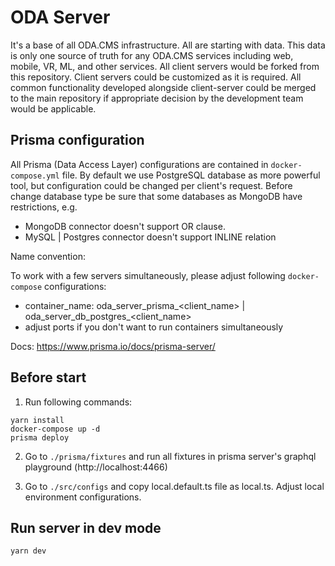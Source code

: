 # ODA Server

It's a base of all ODA.CMS infrastructure. All are starting with data. This data is only one source of
truth for any ODA.CMS services including web, mobile, VR, ML, and other services. All client servers would be forked
from this repository. Client servers could be customized as it is required. All common functionality developed alongside
client-server could be merged to the main repository if appropriate decision by the development team would be applicable.

## Prisma configuration

All Prisma (Data Access Layer) configurations are contained in `docker-compose.yml` file. By default we use PostgreSQL
database as more powerful tool, but configuration could be changed per client's request. Before change database type
be sure that some databases as MongoDB have restrictions, e.g. 

- MongoDB connector doesn't support OR clause. 
- MySQL | Postgres connector doesn't support INLINE relation

Name convention: 

To work with a few servers simultaneously, please adjust following `docker-compose` configurations:

- container_name: oda_server_prisma_<client_name> | oda_server_db_postgres_<client_name>
- adjust ports if you don't want to run containers simultaneously

Docs: https://www.prisma.io/docs/prisma-server/

## Before start

1. Run following commands: 
````
yarn install
docker-compose up -d 
prisma deploy
````

2. Go to `./prisma/fixtures` and run all fixtures in prisma server's graphql playground (http://localhost:4466) 

3. Go to `./src/configs` and copy local.default.ts file as local.ts. Adjust local environment configurations.

## Run server in dev mode

````
yarn dev
````
